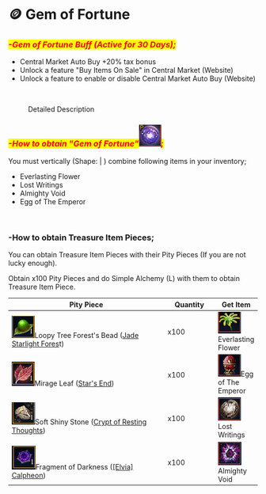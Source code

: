 # 🪙 Gem of Fortune

### _<mark style="color:red;">**-Gem of Fortune Buff (Active for 30 Days);**</mark>_

* Central Market Auto Buy +20% tax bonus&#x20;
* Unlock a feature "Buy Items On Sale" in Central Market (Website)
* Unlock a feature to enable or disable Central Market Auto Buy (Website)

<figure><img src="https://moonbd.online/docs/treasure/gem-desc.png" alt=""><figcaption><p>Detailed Description</p></figcaption></figure>

### _<mark style="color:red;">**-How to obtain "Gem of Fortune"**</mark>_<img src="../../.gitbook/assets/{5D2018FE-6496-4959-87EF-3CE59CC508AE}.png" alt="" data-size="line">_<mark style="color:red;">**;**</mark>_

You must vertically (Shape: | ) combine following items in your inventory;&#x20;

* Everlasting Flower&#x20;
* Lost Writings&#x20;
* Almighty Void&#x20;
* Egg of The Emperor

<figure><img src="https://moonbd.online/docs/puzzle/gem.png" alt=""><figcaption></figcaption></figure>

### -How to obtain Treasure Item Pieces;

You can obtain Treasure Item Pieces with their Pity Pieces (If you are not lucky enough).&#x20;

Obtain x100 Pity Pieces and do Simple Alchemy (L) with them to obtain Treasure Item Piece.

<table><thead><tr><th width="409">Pity Piece</th><th width="101">Quantity</th><th>Get Item</th></tr></thead><tbody><tr><td><img src="../../.gitbook/assets/{20DB381D-EF37-46F7-8EC9-CBCB42F1DFE3}.png" alt="" data-size="line">Loopy Tree Forest's Bead (<a href="../../grindspots/mid-game/jade-starlight-forest.md">Jade Starlight Fores</a>t)</td><td>x100</td><td><img src="../../.gitbook/assets/{451E911F-D954-4AF3-B142-695BEDF7EE0F}.png" alt="" data-size="line">Everlasting Flower</td></tr><tr><td><img src="../../.gitbook/assets/{A0FD6114-31D6-46F2-9104-FD565F56492A}.png" alt="" data-size="line">Mirage Leaf (<a href="../../grindspots/mid-game/stars-end.md">Star's End</a>)</td><td>x100</td><td><img src="../../.gitbook/assets/{C2A51F1D-C3F9-44B4-AFBE-0797CA0635F9}.png" alt="" data-size="line">Egg of The Emperor</td></tr><tr><td><img src="../../.gitbook/assets/{9DA4745A-A240-46FB-A27A-825A4022DEEA}.png" alt="" data-size="line">Soft Shiny Stone (<a href="../../grindspots/late-game/crypt-of-resting-thoughts.md">Crypt of Resting Thoughts</a>) </td><td>x100</td><td><img src="../../.gitbook/assets/{CD1C2DE7-77F2-4273-9E46-14364D46EE62}.png" alt="" data-size="line">Lost Writings</td></tr><tr><td><img src="../../.gitbook/assets/{16A88B41-E532-440D-919E-B85DB9480BA6}.png" alt="" data-size="line">Fragment of Darkness (<a href="../../grindspots/late-game/elvia-calpheon-zone/">[Elvia] Calpheon</a>)</td><td>x100</td><td><img src="../../.gitbook/assets/{A308DA80-B31B-4BAE-BE66-40F7D5CF3F6B}.png" alt="" data-size="line">Almighty Void</td></tr></tbody></table>
